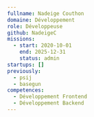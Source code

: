 ```yaml
---
fullname: Nadeige Couthon
domaine: Développement
role: Développeuse
github: NadeigeC
missions:
  - start: 2020-10-01
    end: 2025-12-31
    status: admin
startups: []
previously:
  - psij
  - basegun
competences:
  - Développement Frontend
  - Développement Backend
---
```

